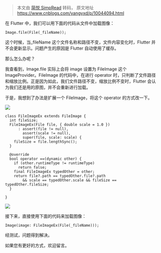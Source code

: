 > 本文由 [简悦 SimpRead](http://ksria.com/simpread/) 转码， 原文地址 https://www.cnblogs.com/yangyxd/p/10044094.html

在 Flutter 中，我们可以用下面的代码从文件中加载图像：

```
Image.file(File(_fileName));

```

这个时候，当_fileName 这个文件名称和路径不变，文件内容变化时，Flutter 并不会更新显示。问题产生的原因是 Flutter 自动使用了缓存。

那么怎么办呢？

我查看到，Image.file 实际上会将 image 设置为 FileImage 这个 ImageProvider。FileImage 的代码中，在进行 operator 时，只判断了文件路径和缩放比例。正是因为如此，我们文件路径不变，缩放比例不变时，Flutter 会认为我们还是用的原图，并不会重新进行加载。

于是，我想到了办法是扩展一个 FileImage，将这个 operator 的方式改一下。

[![](http://common.cnblogs.com/images/copycode.gif)](javascript:void(0); "复制代码")

```
class FileImageEx extends FileImage {
  int fileSize;
  FileImageEx(File file, { double scale = 1.0 })
      : assert(file != null),
        assert(scale != null),
        super(file, scale: scale) {
    fileSize = file.lengthSync();
  }

  @override
  bool operator ==(dynamic other) {
    if (other.runtimeType != runtimeType)
      return false;
    final FileImageEx typedOther = other;
    return file?.path == typedOther.file?.path
        && scale == typedOther.scale && fileSize == typedOther.fileSize;
  }

}

```

[![](http://common.cnblogs.com/images/copycode.gif)](javascript:void(0); "复制代码")

接下来，直接使用下面的代码来加载图像：

```
Image(image: FileImageEx(File(_fileName)));

```

经测试，问题得到解决。

如果您有更好的方式，欢迎留言。
